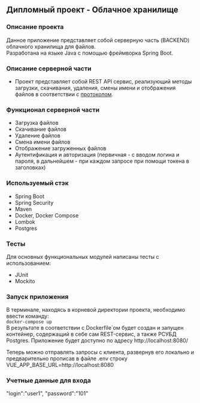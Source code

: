 ## Дипломный проект - Облачное хранилище
### Описание проекта

Данное приложение представляет собой серверную часть (BACKEND) облачного хранилища для файлов.  
Разработана на языке Java с помощью фреймворка Spring Boot.

### Описание серверной части
+ Проект представляет собой REST API сервис, реализующий методы загрузки, скачивания, удаления, смены имени и отображения файлов
  в соответствии с [протоколом](https://github.com/netology-code/jd-homeworks/blob/master/diploma/CloudServiceSpecification.yaml).

### Функционал серверной части
+ Загрузка файлов
+ Скачивание файлов
+ Удаление файлов
+ Смена имени файлов
+ Отображение загруженных файлов
+ Аутентификация и авторизация (первичная - с вводом логина и пароля,
  в дальнейшем - при каждом запросе при помощи токена в заголовках)

### Используемый стэк
+ Spring Boot
+ Spring Security
+ Maven
+ Docker, Docker Compose
+ Lombok
+ Postgres

### Тесты
Для основных функциональных модулей написаны тесты с использованием:
+ JUnit
+ Mockito

### Запуск приложения
В терминале, находясь в корневой директории проекта, необходимо ввести команду:  
```docker-compose up```  
В результате в соответствии с Dockerfile`ом будет создан и запущен контейнер, содержащий в себе сам REST-сервис,
а также РСУБД Postgres. Приложение будет доступно по адресу http://localhost:8080/

Теперь можно отправлять запросы с клиента, развернув его локально и предварительно прописав в файле .env
строку VUE_APP_BASE_URL=http://localhost:8080

### Учетные данные для входа
"login":"user1",
"password":"101"
